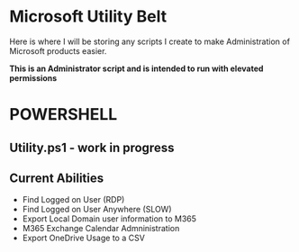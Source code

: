 # Microsoft Utility Belt

Here is where I will be storing any scripts I create to make Administration of Microsoft products easier.

**This is an Administrator script and is intended to run with elevated permissions**
# POWERSHELL

## Utility.ps1 - **work in progress**

## Current Abilities

* Find Logged on User (RDP)
* Find Logged on User Anywhere (SLOW)
* Export Local Domain user information to M365
* M365 Exchange Calendar Admninistration
* Export OneDrive Usage to a CSV

